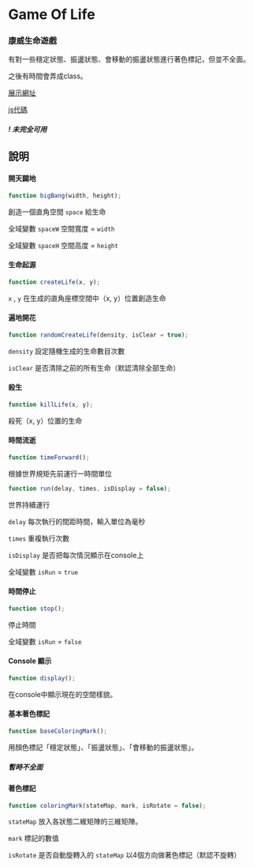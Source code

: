 # Game Of Life

### 康威生命遊戲

有對一些穩定狀態、振盪狀態、會移動的振盪狀態進行著色標記，但並不全面。

之後有時間會弄成class。

[展示網址](https://chizi-p.github.io/GameOfLife/)

[js代碼](https://github.com/Chizi-P/GameOfLife/blob/master/GameOfLife/Game_of_life.js)

##### ! 未完全可用



## 說明

#### 開天闢地

```javascript
function bigBang(width, height);
```

創造一個直角空間 `space` 給生命

全域變數 `spaceW` 空間寬度 = `width`

全域變數 `spaceH` 空間高度 = `height`



#### 生命起源

```javascript
function createLife(x, y);
```

`x` , `y` 在生成的直角座標空間中（x, y）位置創造生命



#### 遍地開花

```javascript
function randomCreateLife(density, isClear = true);
```

`density`  設定隨機生成的生命數目次數

`isClear` 是否清除之前的所有生命（默認清除全部生命）



#### 殺生

```javascript
function killLife(x, y);
```

殺死（x, y）位置的生命



#### 時間流逝

```javascript
function timeForward();
```

根據世界規矩先前運行一時間單位

```javascript
function run(delay, times, isDisplay = false);
```

世界持續運行

`delay` 每次執行的間距時間，輸入單位為毫秒

`times` 重複執行次數

`isDisplay` 是否把每次情況顯示在console上

全域變數 `isRun` = `true`



#### 時間停止

```javascript
function stop();
```

停止時間

全域變數 `isRun` = `false`



#### Console 顯示

```javascript
function display();
```

在console中顯示現在的空間樣貌。



#### 基本著色標記

```javascript
function baseColoringMark();
```

用顏色標記「穩定狀態」、「振盪狀態」、「會移動的振盪狀態」。

##### 暫時不全面



#### 著色標記

```javascript
function coloringMark(stateMap, mark, isRotate = false);
```

`stateMap` 放入各狀態二維矩陣的三維矩陣。

`mark` 標記的數值

`isRotate` 是否自動旋轉入的 `stateMap` 以4個方向做著色標記（默認不旋轉）







